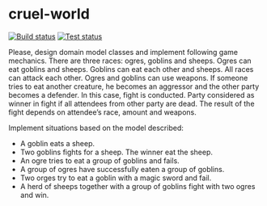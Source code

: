 # cruel-world
[![Build status][img-appveyor-build]][appveyor]
[![Test status][img-appveyor-test]][appveyor]

Please, design domain model classes and implement following game mechanics.
There are three races: ogres, goblins and sheeps. Ogres can eat goblins and sheeps. Goblins can eat each other and sheeps. All races can attack each other. Ogres and goblins can use weapons.
If someone tries to eat another creature, he becomes an aggressor and the other party becomes a defender. In this case, fight is conducted. Party considered as winner in fight if all attendees from other party are dead. The result of the fight depends on attendee’s race, amount and weapons.

Implement situations based on the model described:
- A goblin eats a sheep.
- Two goblins fights for a sheep. The winner eat the sheep.
- An ogre tries to eat a group of goblins and fails.
- A group of ogres have successfully eaten a group of goblins.
- Two orges try to eat a goblin with a magic sword and fail.
- A herd of sheeps together with a group of goblins fight with two ogres and win.

[appveyor]: https://ci.appveyor.com/project/StanislavKhalash/cruel-world/branch/master

[img-appveyor-build]: https://ci.appveyor.com/api/projects/status/5s6bin9dd2yos2jl?svg=true
[img-appveyor-test]: http://teststatusbadge.azurewebsites.net/api/status/StanislavKhalash/cruel-world
